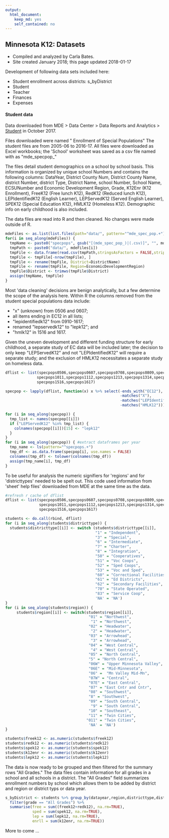 ```yaml
---
output: 
  html_document: 
    keep_md: yes
    self_contained: no
---
```

## [](#header-2)Minnesota K12: Datasets
* Compiled and analyzed by Carla Bates.
* Site created January 2018; this page updated 2018-01-17

Development of following data sets included here:
- Student enrollment across districts:  s_byDistrict
- Student 
- Teacher
- Finances
- Expenses



#### [](#header-4)Student data

Data downloaded from MDE > Data Center > Data Reports and Analytics > [Student](http://w20.education.state.mn.us/MDEAnalytics/DataTopic.jsp?TOPICID=2) in October 2017.

Files downloaded were named "<data year> Enrollment of Special Populations"  The student files are from 2005-06 to 2016-17.  All files were downloaded as Excel workbooks; the 'School' worksheet was saved as a csv file named with as "mde_specpop_<data year>"

The files detail student demographics on a school by school basis.  This information is organized by unique school Numbers and contains the following columns:  DataYear, District County Num, District County Name, district Number, district Type, District Name, school Number, School Name, ECSUNumber and Economic Development Region, Grade, K12Enr (K12 Enrollment), FreeK12 (Free lunch K12), RedK12 (Reduced lunch K12), LEPIdentifiedK12 (English Learner), LEPServedK12 (Served English Learner), SPEK12 (Special Education K12), HMLK12 (Homeless K12).  Demographic info on early childhood is also included. 

The data files are read into R and then cleaned. No changes were made outside of R.


```r
mdeFiles <- as.list(list.files(path="data/", pattern="^mde_spec_pop.+"))
for(i in seq_along(mdeFiles)) {
  tmpName <- paste0("specpops", gsub("[(mde_spec_pop_)|(.csv)]", "", mdeFiles[i]))
  tmpPath <- paste0("data/", mdeFiles[i])
  tmpFile <- data.frame(read.csv(tmpPath,stringsAsFactors = FALSE,strip.white = TRUE))
  tmpFile <- tmpFile[-nrow(tmpFile), ]
  tmpFile <- rename(tmpFile, District=DistrictName)
  tmpFile <- rename(tmpFile, Region=EconomicDevelopmentRegion)
  tmpFile$District <- trimws(tmpFile$District)
  assign(tmpName, tmpFile)
}
```

Most 'data cleaning' decisions are benign analytically, but a few determine the scope of the analysis here.  Within R the columns removed from the student special populations data include:
- "x" (unknown) from 0506 and 0607;
- all items ending in EC12 in all lists;
- "lepidentifiedk12" from 0910-1617;
- renamed "lepservedk12" to "lepk12"; and 
- "hmlk12" in 1516 and 1617.

Given the uneven development and different funding structure for early childhood, a separate study of EC data will be included later; the decision to only keep "LEPServedK12" and not "LEPIdentifiedK12" will require a separate study; and the exclusion of HMLK12 necessitates a separate study on homeless data.  


```r
dflist <- list(specpops0506,specpops0607,specpops0708,specpops0809,specpops0910,
              specpops1011,specpops1112,specpops1213,specpops1314,specpops1415,
              specpops1516,specpops1617)

specpop <- lapply(dflist, function(x) x %>% select(-ends_with("EC12"), 
                                                   -matches("X"),
                                                   -matches("LEPIdentifiedK12"),
                                                   -matches("HMLK12")))

for (i in seq_along(specpop)) {
  tmp_list <- names(specpop[[i]])
  if ("LEPServedK12" %in% tmp_list) {
    colnames(specpop[[i]])[15] <- "lepk12"
  }
}
for (i in seq_along(specpop)) { #extract dataframes per year
  tmp_name <- ls(pattern="^specpops.+")
  tmp_df <- as.data.frame(specpop[i], use.names = FALSE)
  colnames(tmp_df) <- tolower(colnames(tmp_df))
  assign(tmp_name[i], tmp_df)
}
```

To be useful for analysis the numeric signifiers for 'regions' and for 'districttypes' needed to be spelt out.  This code used information from 'sheet' help files' downloaded from MDE at the same time as the data.


```r
#refresh r cache of dflist
dflist <- list(specpops0506,specpops0607,specpops0708,specpops0809,specpops0910,
               specpops1011,specpops1112,specpops1213,specpops1314,specpops1415,
               specpops1516,specpops1617)

students <- do.call(rbind, dflist)
for (i in seq_along(students$districttype)) {
  students$districttype[[i]] <- switch (students$districttype[[i]],
                                        "1" = "Independent",
                                        "3" = "Special",
                                        "6" = "Intermediate",
                                        "7" = "Charter",
                                        "8" = "Integration",
                                        "50" = "Cooperatives",
                                        "51" = "Voc Coops",
                                        "52" = "Sped Coops",
                                        "53" = "Voc and Sped",
                                        "60" = "Correctional Facilities",
                                        "61" = "Ed Districts",
                                        "62" = "Secondary Facilities",
                                        "70" = "State Operated",
                                        "83" = "Service Coop",
                                        'NA' = 'NA')
}
for (i in seq_along(students$region)) {
     students$region[[i]] <- switch(students$region[[i]],
                                     "01" = "Northwest",
                                      "1" = "Northwest",
                                     "02" = "Headwater",
                                      "2" = "Headwater",
                                     "03" = "Arrowhead",
                                      "3" = "Arrowhead",
                                     "04" = "West Central",
                                      "4" = "West Central",
                                     "05" = "North Central",
                                     "5" = "North Central",
                                     "06W" = "Upper Minnesota Valley",
                                     "06E" = "Mid-Minnesota",
                                     "06" =  "Mn Valley Mid-Mn",
                                     "07W" = "Central",
                                     "07E" = "East Central",
                                     "07" = "East Cntr and Cntr",
                                     "08" = "Southwest",
                                     "8" = "Southwest",
                                     "09" = "South Central",
                                      "9" = "South Central",
                                     "10" = "Southeast",
                                     "11" = "Twin Cities",
                                    "011" = "Twin Cities",
                                     'NA' = 'NA')
}

students$freek12 <- as.numeric(students$freek12)
students$redk12 <- as.numeric(students$redk12)
students$spek12 <- as.numeric(students$spek12)
students$k12enr <- as.numeric(students$k12enr)
students$lepk12 <- as.numeric(students$lepk12)
```

The data is now ready to be grouped and then filtered for the summary rows "All Grades."  The data files contain information for all grades in a school and all schools in a district.  The "All Grades" field summarizes enrollment numbers by school which allows them to be added by district and region or district typs or data year.


```r
s_byDistrict <- students %>% group_by(datayear,region,districttype,district) %>% 
  filter(grade == "All Grades") %>% 
  summarise(free = sum((freek12+redk12), na.rm=TRUE), 
            sped = sum(spek12, na.rm=TRUE),
            lep = sum(lepk12, na.rm=TRUE),
            enrll = sum(k12enr, na.rm=TRUE))
```


More to come ...
